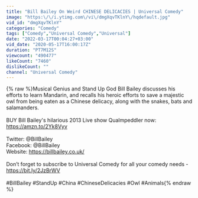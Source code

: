 ```yaml
---
title: "Bill Bailey On Weird CHINESE DELICACIES | Universal Comedy"
image: "https:\/\/i.ytimg.com\/vi\/dmgXqvTKlnY\/hqdefault.jpg"
vid_id: "dmgXqvTKlnY"
categories: "Comedy"
tags: ["Comedy","Universal Comedy","Universal"]
date: "2022-03-17T00:04:27+03:00"
vid_date: "2020-05-17T16:00:17Z"
duration: "PT7M12S"
viewcount: "490477"
likeCount: "7460"
dislikeCount: ""
channel: "Universal Comedy"
---
```

{% raw %}Musical Genius and Stand Up God Bill Bailey discusses his efforts to learn Mandarin, and recalls his heroic efforts to save a majestic owl from being eaten as a Chinese delicacy, along with the snakes, bats and salamanders. <br /><br />BUY Bill Bailey's hilarious 2013 Live show Qualmpeddler now: <a rel="nofollow" target="blank" href="https://amzn.to/2Yk8Vyv">https://amzn.to/2Yk8Vyv</a><br /><br />Twitter: @BillBailey<br />Facebook: @BillBailey<br />Website: <a rel="nofollow" target="blank" href="https://billbailey.co.uk/">https://billbailey.co.uk/</a><br /><br />Don’t forget to subscribe to Universal Comedy for all your comedy needs - <a rel="nofollow" target="blank" href="https://bit.ly/2JzBrWV">https://bit.ly/2JzBrWV</a><br /><br />#BillBailey #StandUp #China #ChineseDelicacies #Owl #Animals{% endraw %}
